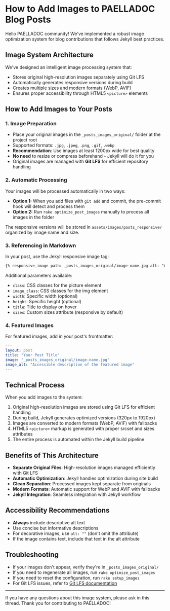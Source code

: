 # How to Add Images to PAELLADOC Blog Posts

Hello PAELLADOC community! We've implemented a robust image optimization system for blog contributions that follows Jekyll best practices.

## Image System Architecture

We've designed an intelligent image processing system that:
- Stores original high-resolution images separately using Git LFS
- Automatically generates responsive versions during build
- Creates multiple sizes and modern formats (WebP, AVIF)
- Ensures proper accessibility through HTML5 `<picture>` elements

## How to Add Images to Your Posts

### 1. Image Preparation

- Place your original images in the `_posts_images_original/` folder at the project root
- Supported formats: `.jpg`, `.jpeg`, `.png`, `.gif`, `.webp`
- **Recommendation**: Use images at least 1200px wide for best quality
- **No need** to resize or compress beforehand - Jekyll will do it for you
- Original images are managed with **Git LFS** for efficient repository handling

### 2. Automatic Processing

Your images will be processed automatically in two ways:

- **Option 1:** When you add files with `git add` and commit, the pre-commit hook will detect and process them
- **Option 2:** Run `rake optimize_post_images` manually to process all images in the folder

The responsive versions will be stored in `assets/images/posts_responsive/` organized by image name and size.

### 3. Referencing in Markdown

In your post, use the Jekyll responsive image tag:

```markdown
{% responsive_image path: _posts_images_original/image-name.jpg alt: "Accessible description of the image" %}
```

Additional parameters available:
- `class`: CSS classes for the picture element
- `image_class`: CSS classes for the img element
- `width`: Specific width (optional)
- `height`: Specific height (optional)
- `title`: Title to display on hover
- `sizes`: Custom sizes attribute (responsive by default)

### 4. Featured Images

For featured images, add in your post's frontmatter:

```yaml
---
layout: post
title: "Your Post Title"
image: "_posts_images_original/image-name.jpg"
image_alt: "Accessible description of the featured image"
---
```

## Technical Process

When you add images to the system:

1. Original high-resolution images are stored using Git LFS for efficient handling
2. During build, Jekyll generates optimized versions (320px to 1920px)
3. Images are converted to modern formats (WebP, AVIF) with fallbacks
4. HTML5 `<picture>` markup is generated with proper srcset and sizes attributes
5. The entire process is automated within the Jekyll build pipeline

## Benefits of This Architecture

- **Separate Original Files**: High-resolution images managed efficiently with Git LFS
- **Automatic Optimization**: Jekyll handles optimization during site build
- **Clean Separation**: Processed images kept separate from originals
- **Modern Formats**: Automatic support for WebP and AVIF with fallbacks
- **Jekyll Integration**: Seamless integration with Jekyll workflow

## Accessibility Recommendations

- **Always** include descriptive alt text
- Use concise but informative descriptions
- For decorative images, use `alt: ""` (don't omit the attribute)
- If the image contains text, include that text in the alt attribute

## Troubleshooting

- If your images don't appear, verify they're in `_posts_images_original/`
- If you need to regenerate all images, run `rake optimize_post_images`
- If you need to reset the configuration, run `rake setup_images`
- For Git LFS issues, refer to [Git LFS documentation](https://git-lfs.github.com/)

---

If you have any questions about this image system, please ask in this thread. Thank you for contributing to PAELLADOC! 